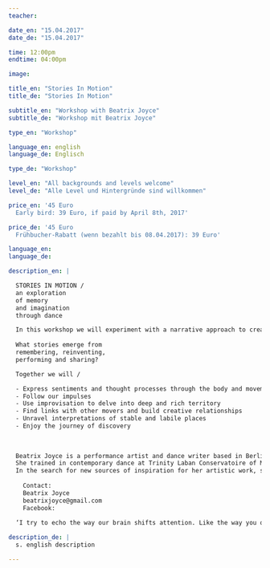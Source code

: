 ```yaml
---
teacher: 

date_en: "15.04.2017"
date_de: "15.04.2017"

time: 12:00pm
endtime: 04:00pm

image: 

title_en: "Stories In Motion"
title_de: "Stories In Motion"

subtitle_en: "Workshop with Beatrix Joyce"
subtitle_de: "Workshop mit Beatrix Joyce"

type_en: "Workshop"

language_en: english
language_de: Englisch

type_de: "Workshop"

level_en: "All backgrounds and levels welcome"
level_de: "Alle Level und Hintergründe sind willkommen"

price_en: '45 Euro        
  Early bird: 39 Euro, if paid by April 8th, 2017'

price_de: '45 Euro       
  Frühbucher-Rabatt (wenn bezahlt bis 08.04.2017): 39 Euro'

language_en:
language_de:

description_en: |  

  STORIES IN MOTION /  
  an exploration  
  of memory  
  and imagination  
  through dance  

  In this workshop we will experiment with a narrative approach to creating movement. Inspired by artist Janet Cardiff’s audio walks and by sociologist Doreen Massey’s understanding of space, we will use place as a trigger for creative expression. Through a series of improvisational tasks, we will build from memory and reconfigure into imagination the locations of our stories. With curiosity and with each other, we will continue our journeys and follow the playful routes they take us on. 
  
  What stories emerge from   
  remembering, reinventing,  
  performing and sharing?

  Together we will /  

  - Express sentiments and thought processes through the body and movement  
  - Follow our impulses  
  - Use improvisation to delve into deep and rich territory  
  - Find links with other movers and build creative relationships  
  - Unravel interpretations of stable and labile places  
  - Enjoy the journey of discovery  
  
    
    
  Beatrix Joyce is a performance artist and dance writer based in Berlin. 
  She trained in contemporary dance at Trinity Laban Conservatoire of Music and Dance in London and furthered her movement practice with yoga and capoeira. 
  In the search for new sources of inspiration for her artistic work, she undertook an MA in Critical & Creative Analysis across the departments of Sociology, Music and English Literature at Goldsmiths University, London. For her dissertation she invented an empirical research method informed by her background in performance. She is interested in bringing theory into practice and using performance and improvisation as a means to connect, share and discover.
    
    Contact:  
    Beatrix Joyce
    beatrixjoyce@gmail.com
    Facebook: 
    
  ‘I try to echo the way our brain shifts attention. Like the way you overhear something that makes you remember something else, or how when you’re out walking you invent scenarios around the things you see. Or the way we’ve become conduits for all these media images, which we’re unable to filter from our memories.’ - Janet Cardiff

description_de: |
  s. english description

---
```

